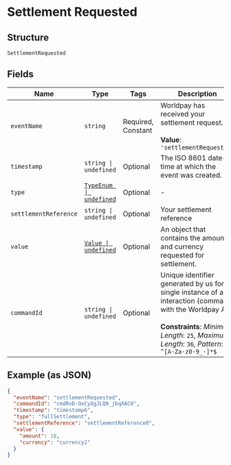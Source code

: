 
# Settlement Requested

## Structure

`SettlementRequested`

## Fields

| Name | Type | Tags | Description |
|  --- | --- | --- | --- |
| `eventName` | `string` | Required, Constant | Worldpay has received your settlement request.<br><br>**Value**: `'settlementRequested'` |
| `timestamp` | `string \| undefined` | Optional | The ISO 8601 date-time at which the event was created. |
| `type` | [`TypeEnum \| undefined`](../../doc/models/type-enum.md) | Optional | - |
| `settlementReference` | `string \| undefined` | Optional | Your settlement reference |
| `value` | [`Value \| undefined`](../../doc/models/value.md) | Optional | An object that contains the amount and currency requested for settlement. |
| `commandId` | `string \| undefined` | Optional | Unique identifier generated by us for a single instance of an interaction (command) with the Worldpay API.<br><br>**Constraints**: *Minimum Length*: `25`, *Maximum Length*: `36`, *Pattern*: `^[A-Za-z0-9_-]*$` |

## Example (as JSON)

```json
{
  "eventName": "settlementRequested",
  "commandId": "cmdRvD-OxCyXgJLQ9_jbqXAC0",
  "timestamp": "timestamp6",
  "type": "fullSettlement",
  "settlementReference": "settlementReference0",
  "value": {
    "amount": 18,
    "currency": "currency2"
  }
}
```

